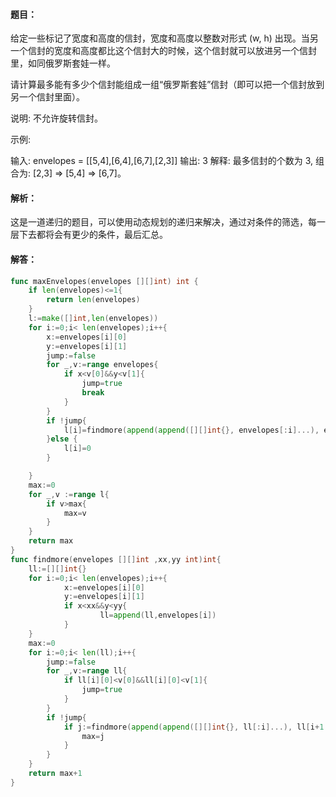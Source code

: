 #### 题目：

给定一些标记了宽度和高度的信封，宽度和高度以整数对形式 (w, h) 出现。当另一个信封的宽度和高度都比这个信封大的时候，这个信封就可以放进另一个信封里，如同俄罗斯套娃一样。

请计算最多能有多少个信封能组成一组“俄罗斯套娃”信封（即可以把一个信封放到另一个信封里面）。

说明:
不允许旋转信封。

示例:

输入: envelopes = [[5,4],[6,4],[6,7],[2,3]]
输出: 3 
解释: 最多信封的个数为 3, 组合为: [2,3] => [5,4] => [6,7]。

#### 解析：

这是一道递归的题目，可以使用动态规划的递归来解决，通过对条件的筛选，每一层下去都将会有更少的条件，最后汇总。

#### 解答：

```go
func maxEnvelopes(envelopes [][]int) int {
	if len(envelopes)<=1{
		return len(envelopes)
	}
	l:=make([]int,len(envelopes))
	for i:=0;i< len(envelopes);i++{
		x:=envelopes[i][0]
		y:=envelopes[i][1]
		jump:=false
		for _,v:=range envelopes{
			if x<v[0]&&y<v[1]{
				jump=true
				break
			}
		}
		if !jump{
			l[i]=findmore(append(append([][]int{}, envelopes[:i]...), envelopes[i+1:]...),x,y)
		}else {
			l[i]=0
		}

	}
	max:=0
	for _,v :=range l{
		if v>max{
			max=v
		}
	}
	return max
}
func findmore(envelopes [][]int ,xx,yy int)int{
	ll:=[][]int{}
	for i:=0;i< len(envelopes);i++{
			x:=envelopes[i][0]
			y:=envelopes[i][1]
			if x<xx&&y<yy{
					ll=append(ll,envelopes[i])
			}
	}
	max:=0
	for i:=0;i< len(ll);i++{
		jump:=false
		for _,v:=range ll{
			if ll[i][0]<v[0]&&ll[i][0]<v[1]{
				jump=true
			}
		}
		if !jump{
			if j:=findmore(append(append([][]int{}, ll[:i]...), ll[i+1:]...),ll[i][0],ll[i][1]);j>max{
				max=j
			}
		}
	}
	return max+1
}
```

